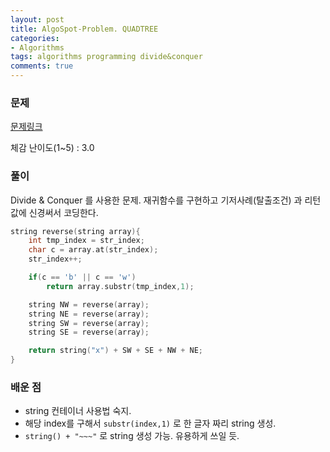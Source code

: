 ```yaml
---
layout: post
title: AlgoSpot-Problem. QUADTREE
categories:
- Algorithms
tags: algorithms programming divide&conquer
comments: true
---
```


### 문제

[문제링크](https://algospot.com/judge/problem/read/QUADTREE)

체감 난이도(1~5) : 3.0

### 풀이

Divide & Conquer 를 사용한 문제. 재귀함수를 구현하고 기저사례(탈출조건) 과 리턴값에 신경써서 코딩한다. 

```c++
string reverse(string array){
	int tmp_index = str_index;
	char c = array.at(str_index);
	str_index++;

	if(c == 'b' || c == 'w')
		return array.substr(tmp_index,1);

	string NW = reverse(array);
	string NE = reverse(array);
	string SW = reverse(array);
	string SE = reverse(array);

	return string("x") + SW + SE + NW + NE; 
}

```

### 배운 점

- string 컨테이너 사용법 숙지.
- 해당 index를 구해서 `substr(index,1)` 로 한 글자 짜리 string 생성.
- `string() + "~~~"` 로 string 생성 가능. 유용하게 쓰일 듯.

